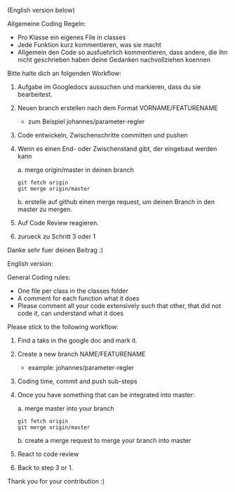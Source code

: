 (English version below)

Allgemeine Coding Regeln:
- Pro Klasse ein eigenes File in classes
- Jede Funktion kurz kommentieren, was sie macht
- Allgemein den Code so ausfuehrlich kommentieren, dass andere, die ihn nicht geschrieben haben deine Gedanken nachvollziehen koennen


Bitte halte dich an folgenden Workflow:

1. Aufgabe im Googledocs aussuchen und markieren, dass du sie bearbeitest.
2. Neuen branch erstellen nach dem Format VORNAME/FEATURENAME
    - zum Beispiel johannes/parameter-regler
3. Code entwickeln, Zwischenschritte committen und pushen
4. Wenn es einen End- oder Zwischenstand gibt, der eingebaut werden kann

    a. merge origin/master in deinen branch
    ```
    git fetch origin
    git merge origin/master
    ```
    b. erstelle auf github einen merge request, um deinen Branch in den master zu mergen.
5. Auf Code Review reagieren.
6. zurueck zu Schritt 3 oder 1

Danke sehr fuer deinen Beitrag :)

English version:


General Coding rules:
- One file per class in the classes folder
- A comment for each function what it does
- Please comment all your code extensively such that other, that did not code it, can understand what it does

Please stick to the following workflow:

1. Find a taks in the google doc and mark it.
2. Create a new branch NAME/FEATURENAME
    - example: johannes/parameter-regler
3. Coding time, commit and push sub-steps
4. Once you have something that can be integrated into master:

    a. merge master into your branch
    ```
    git fetch origin
    git merge origin/master
    ```
    b. create a merge request to merge your branch into master
5. React to code review
6. Back to step 3 or 1.

Thank you for your contribution :)
